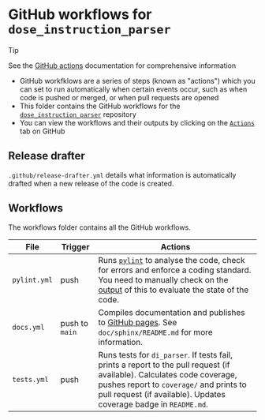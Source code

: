 # GitHub workflows for `dose_instruction_parser`

> [!TIP]
> See the [GitHub actions](https://docs.github.com/en/actions) documentation for comprehensive information

* GitHub workfklows are a series of steps (known as "actions") which you can set to run automatically when certain events occur, such as when code is pushed or merged, or when pull requests are opened
* This folder contains the GitHub workflows for the [`dose_instruction_parser`](https://github.com/Public-Health-Scotland/dose_instruction_parser/) repository
* You can view the workflows and their outputs by clicking on the [`Actions`](https://github.com/Public-Health-Scotland/dose_instruction_parser/actions) tab on GitHub

## Release drafter

`.github/release-drafter.yml` details what information is automatically drafted when a new release of the code is created.

## Workflows

The workflows folder contains all the GitHub workflows.

| File | Trigger | Actions |
| -- | -- | -- |
| `pylint.yml` | push | Runs [`pylint`](https://pypi.org/project/pylint/) to analyse the code, check for errors and enforce a coding standard. You need to manually check on the [output](https://github.com/Public-Health-Scotland/dose_instruction_parser/actions/workflows/pylint.yml) of this to evaluate the state of the code. |
| `docs.yml` | push to `main` | Compiles documentation and publishes to [GitHub pages](https://public-health-scotland.github.io/dose_instruction_parser/). See `doc/sphinx/README.md` for more information.|
| `tests.yml` | push | Runs tests for `di_parser`. If tests fail, prints a report to the pull request (if available). Calculates code coverage, pushes report to `coverage/` and prints to pull request (if available). Updates coverage badge in `README.md`.|
